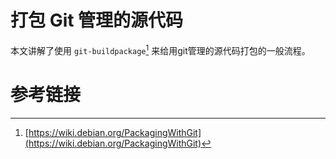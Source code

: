# 打包 Git 管理的源代码

本文讲解了使用 `git-buildpackage`[^1] 来给用git管理的源代码打包的一般流程。


# 参考链接
[^1]: [https://wiki.debian.org/PackagingWithGit](https://wiki.debian.org/PackagingWithGit)